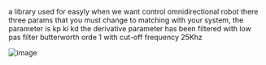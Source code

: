 a library used for easyly when we want control omnidirectional robot
there three params that you must change to matching with your system, the parameter is kp ki kd
the derivative parameter has been filtered with low pas filter butterworth orde 1 with cut-off frequency 25Khz

![image](https://user-images.githubusercontent.com/40603810/213906460-9a232eaf-1b45-4c21-a3d5-1cbf01eab10b.png)
